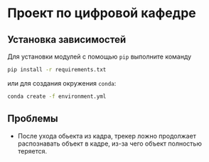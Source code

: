 # Проект по цифровой кафедре

## Установка зависимостей

Для установки модулей с помощью `pip` выполните команду

```bash
pip install -r requirements.txt
```

или для создания окружения `conda`:

```bash
conda create -f environment.yml
```

## Проблемы

- После ухода обьекта из кадра, трекер ложно продолжает распознавать объект в кадре, из-за чего объект полностью теряется.

